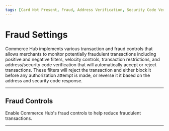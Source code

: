 ```yaml
---
tags: [Card Not Present, Fraud, Address Verification, Security Code Verification, Velocity Controls, Fraud Filters, Transaction Restrictions]
---
```

 
# Fraud Settings

Commerce Hub implements various transaction and fraud controls that allows merchants to monitor potentially fraudulent transactions including positive and negative filters, velocity controls, transaction restrictions, and address/security code verification that will automatically accept or reject transactions. These filters will reject the transaction and either block it before any authorization attempt is made, or reverse it it based on the address and security code response.

---

## Fraud Controls

Enable Commerce Hub's fraud controls to help reduce fraudulent transactions.

<!-- type: row -->

<!-- type: card
title: Address and Security Code
description: The address and security code filters provide a merchant the ability to enable various transaction filters using the address and security code verification.
link: ?path=docs/Resources/Guides/Fraud/Fraud-Settings-AVS-CVV.md
-->

<!-- type: card
title: Positive/Negative Fraud Filters
description: Positive filters are used to configure a whitelist and allow the transaction to process based on specific criteria. Negative filters are used to configure a blacklist and block the transaction based on specific criteria.
link: ?path=docs/Resources/Guides/Fraud/Fraud-Settings-Filters.md
-->

<!-- type: card
title: Transaction Restrictions
description: The Transaction Restriction settings can be enabled for duplicate transaction detection. Restrictions are applied by transaction controls inside of Marketplace.
link: ?path=docs/Resources/Guides/Fraud/Fraud-Settings-Restrictions.md
-->

<!-- type: card
title: Velocity Settings
description: Velocity Settings determine which transactions Commerce Hub allows to proceed to authorization. 
link: 
-->

<!-- type: row-end -->

---
